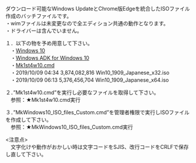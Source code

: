 ダウンロード可能なWindows UpdateとChrome版Edgeを統合したISOファイル作成のバッチファイルです。  
・wimファイルは未変更なので全エディション共通の動作となります。  
・ドライバーは含んでいません。  
  
１．以下の物を予め用意して下さい。  
　・[Windows 10](https://www.microsoft.com/ja-jp/software-download/windows10)  
　・[Windows ADK for Windows 10](https://docs.microsoft.com/ja-jp/windows-hardware/get-started/adk-install)  
　・[Mk1st4w10.cmd](https://github.com/office-itou/Windows/blob/master/Make%20ISO%20files%20for%20Window%2010/source/Mk1st4w10.cmd)  
　・2019/10/09  04:34     3,874,082,816 Win10_1909_Japanese_x32.iso  
　・2019/10/09  06:13     5,376,456,704 Win10_1909_Japanese_x64.iso  
  
２．”Mk1st4w10.cmd”を実行し必要なファイルを取得して下さい。  
　参照：★Mk1st4w10.cmd実行  
  
３．”MkWindows10_ISO_files_Custom.cmd”を管理者権限で実行しISOファイルを作成して下さい。  
　参照：★MkWindows10_ISO_files_Custom.cmd実行  
  
<注意点>  
　文字化けや動作がおかしい時は文字コードをSJIS、改行コードをCRLFで保存し直して下さい。  
  
